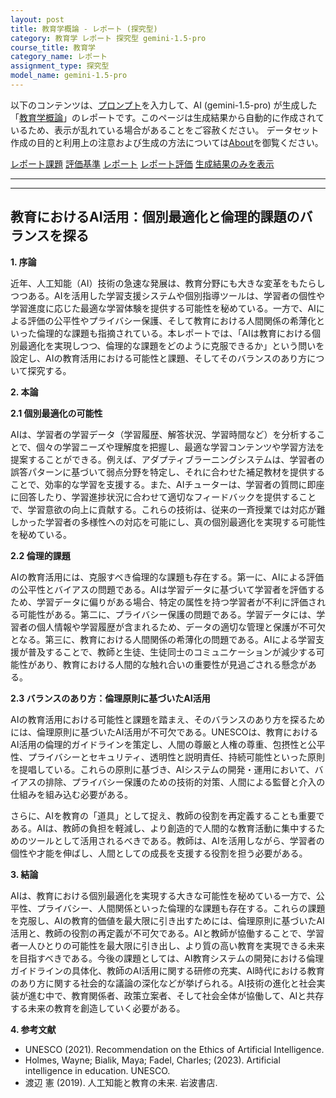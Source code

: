 ```yaml
---
layout: post
title: 教育学概論 - レポート (探究型)
category: 教育学 レポート 探究型 gemini-1.5-pro
course_title: 教育学
category_name: レポート
assignment_type: 探究型
model_name: gemini-1.5-pro
---
```


以下のコンテンツは、[プロンプト](https://github.com/takedatoshiyuki/synthetic_assignments/tree/main/generated/教育学/gemini-1.5-pro/prompt_レポート-探究型.md)を入力して、AI (gemini-1.5-pro) が生成した「[教育学概論](/contents/教育学/)」のレポートです。このページは生成結果から自動的に作成されているため、表示が乱れている場合があることをご容赦ください。
データセット作成の目的と利用上の注意および生成の方法については[About](/About)を御覧ください。

[レポート課題](../レポート課題-探究型)
[評価基準](../評価基準-探究型)
[レポート](../レポート-探究型)
[レポート評価](../レポート評価-探究型)
[生成結果のみを表示](https://github.com/takedatoshiyuki/synthetic_assignments/tree/main/generated/教育学/gemini-1.5-pro/レポート-探究型.md)
  

***
***
  
## 教育におけるAI活用：個別最適化と倫理的課題のバランスを探る

**1. 序論**

近年、人工知能（AI）技術の急速な発展は、教育分野にも大きな変革をもたらしつつある。AIを活用した学習支援システムや個別指導ツールは、学習者の個性や学習進度に応じた最適な学習体験を提供する可能性を秘めている。一方で、AIによる評価の公平性やプライバシー保護、そして教育における人間関係の希薄化といった倫理的な課題も指摘されている。本レポートでは、「AIは教育における個別最適化を実現しつつ、倫理的な課題をどのように克服できるか」という問いを設定し、AIの教育活用における可能性と課題、そしてそのバランスのあり方について探究する。

**2. 本論**

**2.1 個別最適化の可能性**

AIは、学習者の学習データ（学習履歴、解答状況、学習時間など）を分析することで、個々の学習ニーズや理解度を把握し、最適な学習コンテンツや学習方法を提案することができる。例えば、アダプティブラーニングシステムは、学習者の誤答パターンに基づいて弱点分野を特定し、それに合わせた補足教材を提供することで、効率的な学習を支援する。また、AIチューターは、学習者の質問に即座に回答したり、学習進捗状況に合わせて適切なフィードバックを提供することで、学習意欲の向上に貢献する。これらの技術は、従来の一斉授業では対応が難しかった学習者の多様性への対応を可能にし、真の個別最適化を実現する可能性を秘めている。

**2.2 倫理的課題**

AIの教育活用には、克服すべき倫理的な課題も存在する。第一に、AIによる評価の公平性とバイアスの問題である。AIは学習データに基づいて学習者を評価するため、学習データに偏りがある場合、特定の属性を持つ学習者が不利に評価される可能性がある。第二に、プライバシー保護の問題である。学習データには、学習者の個人情報や学習履歴が含まれるため、データの適切な管理と保護が不可欠となる。第三に、教育における人間関係の希薄化の問題である。AIによる学習支援が普及することで、教師と生徒、生徒同士のコミュニケーションが減少する可能性があり、教育における人間的な触れ合いの重要性が見過ごされる懸念がある。

**2.3 バランスのあり方：倫理原則に基づいたAI活用**

AIの教育活用における可能性と課題を踏まえ、そのバランスのあり方を探るためには、倫理原則に基づいたAI活用が不可欠である。UNESCOは、教育におけるAI活用の倫理的ガイドラインを策定し、人間の尊厳と人権の尊重、包摂性と公平性、プライバシーとセキュリティ、透明性と説明責任、持続可能性といった原則を提唱している。これらの原則に基づき、AIシステムの開発・運用において、バイアスの排除、プライバシー保護のための技術的対策、人間による監督と介入の仕組みを組み込む必要がある。

さらに、AIを教育の「道具」として捉え、教師の役割を再定義することも重要である。AIは、教師の負担を軽減し、より創造的で人間的な教育活動に集中するためのツールとして活用されるべきである。教師は、AIを活用しながら、学習者の個性や才能を伸ばし、人間としての成長を支援する役割を担う必要がある。

**3. 結論**

AIは、教育における個別最適化を実現する大きな可能性を秘めている一方で、公平性、プライバシー、人間関係といった倫理的な課題も存在する。これらの課題を克服し、AIの教育的価値を最大限に引き出すためには、倫理原則に基づいたAI活用と、教師の役割の再定義が不可欠である。AIと教師が協働することで、学習者一人ひとりの可能性を最大限に引き出し、より質の高い教育を実現できる未来を目指すべきである。今後の課題としては、AI教育システムの開発における倫理ガイドラインの具体化、教師のAI活用に関する研修の充実、AI時代における教育のあり方に関する社会的な議論の深化などが挙げられる。AI技術の進化と社会実装が進む中で、教育関係者、政策立案者、そして社会全体が協働して、AIと共存する未来の教育を創造していく必要がある。

**4. 参考文献**

* UNESCO (2021). Recommendation on the Ethics of Artificial Intelligence.
* Holmes, Wayne; Bialik, Maya; Fadel, Charles; (2023). Artificial intelligence in education. UNESCO.
* 渡辺 憲 (2019). 人工知能と教育の未来. 岩波書店.

